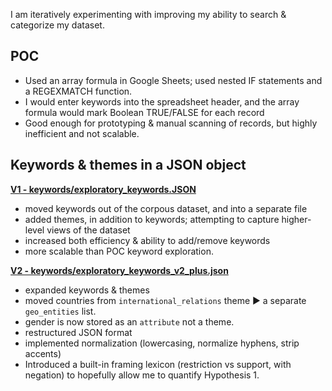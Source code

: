 I am iteratively experimenting with improving my ability to search & categorize my dataset.

## POC
- Used an array formula in Google Sheets; used nested IF statements and a REGEXMATCH function.
- I would enter keywords into the spreadsheet header, and the array formula would mark Boolean TRUE/FALSE for each record
- Good enough for prototyping & manual scanning of records, but highly inefficient and not scalable.

## Keywords & themes in a JSON object

**[V1 - keywords/exploratory_keywords.JSON](keywords/exploratory_keywords.JSON)** 
- moved keywords out of the corpous dataset, and into a separate file
- added themes, in addition to keywords; attempting to capture higher-level views of the dataset
- increased both efficiency & ability to add/remove keywords
- more scalable than POC keyword exploration.

**[V2 - keywords/exploratory_keywords_v2_plus.json](keywords/exploratory_keywords_v2_plus.json)**
- expanded keywords & themes
- moved countries from ```international_relations``` theme ▶️ a separate ```geo_entities``` list.
- gender is now stored as an ```attribute``` not a theme.
- restructured JSON format 
- implemented normalization (lowercasing, normalize hyphens, strip accents)
- Introduced a built-in framing lexicon (restriction vs support, with negation) to hopefully allow me to quantify Hypothesis 1.
